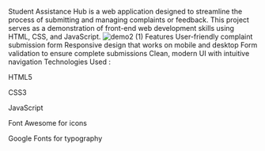 Student Assistance Hub is a web application designed to streamline the process of submitting and managing complaints or feedback. This project serves as a demonstration of front-end web development skills using HTML, CSS, and JavaScript.
![demo2 (1)](https://github.com/user-attachments/assets/25a13483-4921-4bec-b4fb-a449123f11f5)
Features
User-friendly complaint submission form
Responsive design that works on mobile and desktop
Form validation to ensure complete submissions
Clean, modern UI with intuitive navigation
Technologies Used :

HTML5

CSS3

JavaScript

Font Awesome for icons

Google Fonts for typography


